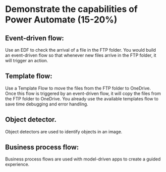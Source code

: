 # Demonstrate the capabilities of Power Automate (15-20%)

## Event-driven flow:
Use an EDF to check the arrival of a file in the FTP folder. You would build an event-driven flow so that whenever new files arrive in the FTP folder, it will trigger an action. 

## Template flow:
Use a Template Flow to move the files from the FTP folder to OneDrive. Once this flow is triggered by an event-driven flow, it will copy the files from the FTP folder to OneDrive. You already use the 
available templates flow to save time debugging and error handling. 

## Object detector. 
Object detectors are used to identify objects in an image. 

## Business process flow:
Business process flows are used with model-driven apps to create a guided experience.
